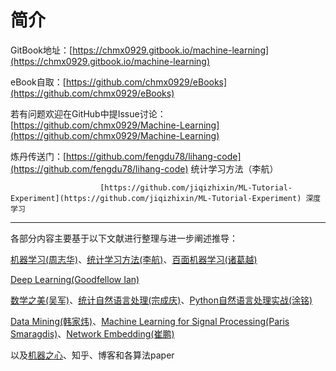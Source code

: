 # 简介

GitBook地址：[https://chmx0929.gitbook.io/machine-learning](https://chmx0929.gitbook.io/machine-learning)

eBook自取：[https://github.com/chmx0929/eBooks](https://github.com/chmx0929/eBooks)

若有问题欢迎在GitHub中提Issue讨论：[https://github.com/chmx0929/Machine-Learning](https://github.com/chmx0929/Machine-Learning)

炼丹传送门：[https://github.com/fengdu78/lihang-code](https://github.com/fengdu78/lihang-code) 统计学习方法（李航）

                        [https://github.com/jiqizhixin/ML-Tutorial-Experiment](https://github.com/jiqizhixin/ML-Tutorial-Experiment) 深度学习

-------------------------------------------------------------------------------------------------------------------------------------------------------------------------

各部分内容主要基于以下文献进行整理与进一步阐述推导：

[机器学习\(周志华\)](http://item.jd.com/11867803.html)、[统计学习方法\(李航\)](http://item.jd.com/12385906.html)、[百面机器学习\(诸葛越\)](http://item.jd.com/12401859.html)

[Deep Learning\(Goodfellow Ian\)](http://item.jd.com/12128543.html)

[数学之美\(吴军\)](http://item.jd.com/11572052.html)、[统计自然语言处理\(宗成庆\)](http://item.jd.com/11314362.html)、[Python自然语言处理实战\(涂铭\)](http://item.jd.com/12375644.html)

[Data Mining\(韩家炜\)](http://hanj.cs.illinois.edu/)、[Machine Learning for Signal Processing\(Paris Smaragdis\)](https://paris.cs.illinois.edu/)、[Network Embedding\(崔鹏\)](http://pengcui.thumedialab.com/)

以及[机器之心](https://www.jiqizhixin.com/)、知乎、博客和各算法paper



